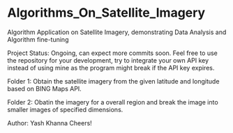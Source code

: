 # Algorithms_On_Satellite_Imagery
Algorithm Application on Satellite Imagery, demonstrating Data Analysis and Algorithm fine-tuning

Project Status: Ongoing, can expect more commits soon. Feel free to use the repository for your development, try to integrate your own API key instead of using mine as the program might break if the API key expires.

Folder 1: Obtain the satellite imagery from the given latitude and longitude based on BING Maps API.

Folder 2: Obatin the imagery for a overall region and break the image into smaller images of specified dimensions.

Author: Yash Khanna
Cheers!
